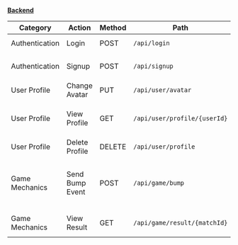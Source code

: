 **[Backend](https://github.com/Shyan-spec/bump-it-backend)**

| Category        | Action          | Method | Path                        | Type       | Parameters                                          |
|-----------------|-----------------|--------|-----------------------------|------------|----------------------------------------------------|
| Authentication  | Login           | POST   | `/api/login`                | JSON       | `email`, `password`                                 |
| Authentication  | Signup          | POST   | `/api/signup`               | JSON       | `email`, `password`, `name`                         |
| User Profile    | Change Avatar   | PUT    | `/api/user/avatar`          | JSON       | `url`                                               |
| User Profile    | View Profile    | GET    | `/api/user/profile/{userId}`| JSON       | `userId` (optional, path parameter)                 |
| User Profile    | Delete Profile  | DELETE | `/api/user/profile`         | JSON       |                                                     |
| Game Mechanics  | Send Bump Event | POST   | `/api/game/bump`            | JSON       | `timestamp` (`Date`), `choice` (`rock`, `scissor`, `paper`) |
| Game Mechanics  | View Result     | GET    | `/api/game/result/{matchId}`| JSON       | `matchId` (path parameter)                          |
